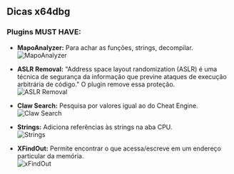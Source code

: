 ## Dicas x64dbg

### Plugins MUST HAVE:

- **MapoAnalyzer:** Para achar as funções, strings, decompilar.  
![MapoAnalyzer]( link )

- **ASLR Removal:**	"Address space layout randomization (ASLR) é uma técnica de segurança da informação que previne ataques de execução arbitrária de código." O plugin remove essa proteção.  
![ASLR Removal]( link )

- **Claw Search:** Pesquisa por valores igual ao do Cheat Engine.  
![Claw Search](https://github.com/codecat/ClawSearch)

- **Strings:** Adiciona referências às strings na aba CPU.  
![Strings]( link )

- **XFindOut:** Permite encontrar o que acessa/escreve em um endereço particular da memória.  
![xFindOut](https://github.com/morsisko/xFindOut)
